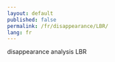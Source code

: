 ```yaml
---
layout: default
published: false
permalink: /fr/disappearance/LBR/
lang: fr
---
```


disappearance analysis LBR
